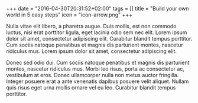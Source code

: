 +++
date = "2016-04-30T20:31:52+02:00"
tags = []
title = "Build your own world in 5 easy steps"
icon = "icon-arrow.png"
+++

Nulla vitae elit libero, a pharetra augue. Duis mollis, est non commodo luctus, nisi erat porttitor ligula, eget lacinia odio sem nec elit. Lorem ipsum dolor sit amet, consectetur adipiscing elit. Curabitur blandit tempus porttitor. Cum sociis natoque penatibus et magnis dis parturient montes, nascetur ridiculus mus. Lorem ipsum dolor sit amet, consectetur adipiscing elit.

Donec sed odio dui. Cum sociis natoque penatibus et magnis dis parturient montes, nascetur ridiculus mus. Morbi leo risus, porta ac consectetur ac, vestibulum at eros. Donec ullamcorper nulla non metus auctor fringilla. Integer posuere erat a ante venenatis dapibus posuere velit aliquet. Nullam quis risus eget urna mollis ornare vel eu leo. Curabitur blandit tempus porttitor.